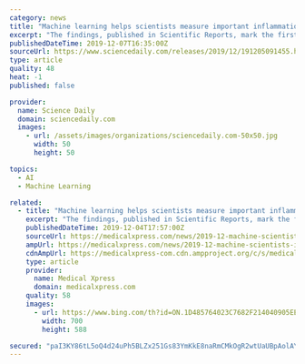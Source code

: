 ```yaml
---
category: news
title: "Machine learning helps scientists measure important inflammation process"
excerpt: "The findings, published in Scientific Reports, mark the first time scientists have used machine learning tools for rapid quantitative and qualitative cell analysis in basic science. \"This new test will allow investigators to measure NETosis in different diseases and to test drugs that may inhibit or promote the process,\" said senior author ..."
publishedDateTime: 2019-12-07T16:35:00Z
sourceUrl: https://www.sciencedaily.com/releases/2019/12/191205091455.htm
type: article
quality: 48
heat: -1
published: false

provider:
  name: Science Daily
  domain: sciencedaily.com
  images:
    - url: /assets/images/organizations/sciencedaily.com-50x50.jpg
      width: 50
      height: 50

topics:
  - AI
  - Machine Learning

related:
  - title: "Machine learning helps scientists measure important inflammation process"
    excerpt: "The findings, published in Scientific Reports, mark the first time scientists have used machine learning tools for rapid quantitative and qualitative cell analysis in basic science. \"This new test will allow investigators to measure NETosis in different diseases and to test drugs that may inhibit or promote the process,\" said senior author ..."
    publishedDateTime: 2019-12-04T17:57:00Z
    sourceUrl: https://medicalxpress.com/news/2019-12-machine-scientists-important-inflammation.html
    ampUrl: https://medicalxpress.com/news/2019-12-machine-scientists-important-inflammation.amp
    cdnAmpUrl: https://medicalxpress-com.cdn.ampproject.org/c/s/medicalxpress.com/news/2019-12-machine-scientists-important-inflammation.amp
    type: article
    provider:
      name: Medical Xpress
      domain: medicalxpress.com
    quality: 58
    images:
      - url: https://www.bing.com/th?id=ON.1D485764023C7682F214040905EE0CB1
        width: 700
        height: 588

secured: "paI3KY86tL5oQ4d24uPh5BLZx251Gs83YmKkE8naRmCMkOgR2wtUaUBpAolAYnh7y8jkDnae3q2emOxD6XOzby3b5xw1IrjP+PN+g77Y+7PCkE249G+So1Z3jxKu7V8DaG1M4AeQaL1KuYH2U94b3OoATYrbISES7Yu7y6pSpQQvEnzWEmU8LHILe2tnsOw4XmTBfP0g/cePFQ7/YWMWr/VMpzCHI0T52lHjy4zXhLzpbumC/ep0Cp4oWqDn1pGn97po1MZ4BvxiNmI75niLUw==;Qor3lHEqNxqPr8nfkbpLmA=="
---
```


